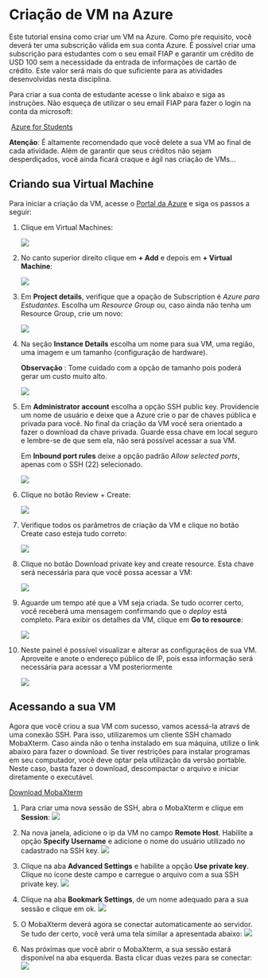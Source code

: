 # Criação de VM na Azure

Este tutorial ensina como criar um VM na Azure. Como pŕe requisito, você deverá ter uma subscrição válida em sua conta Azure. É possível criar uma subscrição para estudantes com o seu email FIAP e garantir um crédito de USD 100 sem a necessidade da entrada de informações de cartão de crédito. Este valor será mais do que suficiente para as atividades desenvolvidas nesta disciplina.

Para criar a sua conta de estudante acesse o link abaixo e siga as instruções. Não esqueça de utilizar o seu email FIAP para fazer o login na conta da microsoft:

​	[Azure for Students](https://azure.microsoft.com/pt-br/free/students/)

**Atenção**: É altamente recomendado que você delete a sua VM ao final de cada atividade. Além de garantir que seus créditos não sejam desperdiçados, você ainda ficará craque e ágil nas criação de VMs...

## Criando sua Virtual Machine

Para iniciar a criação da VM, acesse o [Portal da Azure](https://portal.azure.com/#home) e siga os passos a seguir:

1. Clique em Virtual Machines:

   ![](img/azure-home.png)

2. No canto superior direito clique em **+ Add**  e depois em **+ Virtual Machine**:

   ![](img/azure_vm_add_menu.png)

3. Em **Project details**, verifique que a opação de Subscription é *Azure para Estudantes*. Escolha um *Resource Group* ou, caso ainda não tenha um Resource Group, crie um novo:

   ![](img/azure_new_resource_group.png)

4. Na seção **Instance Details** escolha um nome para sua VM, uma região, uma imagem e um tamanho (configuração de hardware).

   **Observação** : Tome cuidado com a opção de tamanho pois poderá gerar um custo muito alto.

   ![](img/azure_vm_instance_details.png)

5. Em **Administrator account** escolha a opção SSH public key. Providencie um nome de usuário e deixe que a Azure crie o par  de chaves pública e privada para você. No final da criação da VM você sera orientado a fazer o download da chave privada. Guarde essa chave em local seguro e lembre-se de que sem ela, não será possível acessar a sua VM.

   Em **Inbound port rules**  deixe a opção padrão *Allow selected ports*, apenas com o SSH (22) selecionado.

   ![](img/azure_vm_admnistracao_e_portas.png)

6. Clique no botão Review + Create:

   ![](img/azure_vm_review_create.png)

7. Verifique todos os parâmetros de criação da VM e clique no botão Create caso esteja tudo correto:

   ![](img/azure_vm_create.png)

8. Clique no botão Download private key and create resource. Esta chave será necessária para que você possa acessar a VM:

   ![](img/azure_vm_generate_new_key_pair.png)

9. Aguarde um tempo até que a VM seja criada. Se tudo ocorrer certo, você receberá uma mensagem confirmando que o *deploy* está completo. Para exibir os detalhes da VM, clique em **Go to resource**:

   ![](img/azure_vm_go_to_resource.png)

10. Neste painel é possível visualizar e alterar as configuraçẽos de sua VM. Aproveite e anote o endereço público de IP, pois essa informação será necessária para acessar a VM posteriormente

    ![](img/azure_vm_public_ip_address.png)

## Acessando a sua VM

Agora que você criou a sua VM com sucesso, vamos acessá-la atravś de uma conexão SSH. Para isso, utilizaremos um cliente SSH chamado MobaXterm. Caso ainda não o tenha instalado em sua máquina, utilize o link abaixo para fazer o download. Se tiver restrições para instalar programas em seu computador, você deve optar pela utilização da versão portable. Neste caso, basta fazer o download, descompactar o arquivo e iniciar diretamente o executável.

[Download MobaXterm](https://mobaxterm.mobatek.net/download-home-edition.html)

1. Para criar uma nova sessão de SSH, abra o MobaXterm e clique em **Session**:
   ![](img/moba_session.png)

2. Na nova janela, adicione o ip da VM no campo **Remote Host**. Habilite a opção **Specify Username** e adicione o nome do usuário utilizado no cadastrado na SSH key. 
   ![](img/moba_ssh_basic_settings.png)

3. Clique na aba **Advanced Settings** e habilite a opção **Use private key**. Clique no ícone deste campo e carregue o arquivo com a sua SSH private key.
   ![](img/moba_ssh_advanced_settings.png)

4. Clique na aba **Bookmark Settings**, de um nome adequado para a sua sessão e clique em ok.
   ![](img/moba_ssh_bookmark_settings.png)

5. O MobaXterm deverá agora se conectar automaticamente ao servidor. Se tudo der certo, você verá uma tela similar a apresentada abaixo:
   ![](img/moba_ssh_session_conected.png)

6. Nas próximas que você abrir o MobaXterm, a sua sessão estará disponível na aba esquerda. Basta clicar duas vezes para se conectar:
   ![](img/moba_ssh_session_bookmarked.png)
